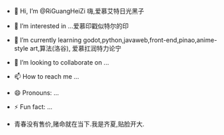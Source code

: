 - 👋 Hi, I’m @RiGuangHeiZi 嗨,爱慕艾特日光黑子
- 👀 I’m interested in ...爱慕印戳似特尔的印
- 🌱 I’m currently learning godot,python,javaweb,front-end,pinao,anime-style art,算法(洛谷), 爱慕扛润特力论宁
- 💞️ I’m looking to collaborate on ...
- 📫 How to reach me ...
- 😄 Pronouns: ...
- ⚡ Fun fact: ...

- 青春没有售价,赌命就在当下.我是齐夏,贴脸开大.

<!---
RiGuangHeiZi/RiGuangHeiZi is a ✨ special ✨ repository because its `README.md` (this file) appears on your GitHub profile.
You can click the Preview link to take a look at your changes.
--->
